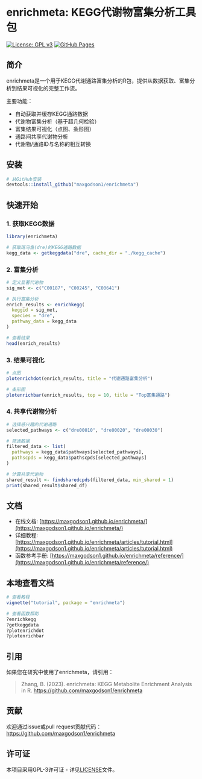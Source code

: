 # enrichmeta: KEGG代谢物富集分析工具包

[![License: GPL v3](https://img.shields.io/badge/License-GPLv3-blue.svg)](https://www.gnu.org/licenses/gpl-3.0)
[![GitHub Pages](https://img.shields.io/badge/docs-online-blue)](https://maxgodson1.github.io/enrichmeta/)

## 简介

enrichmeta是一个用于KEGG代谢通路富集分析的R包，提供从数据获取、富集分析到结果可视化的完整工作流。

主要功能：
- 自动获取并缓存KEGG通路数据
- 代谢物富集分析（基于超几何检验）
- 富集结果可视化（点图、条形图）
- 通路间共享代谢物分析
- 代谢物/通路ID与名称的相互转换

## 安装

```r
# 从GitHub安装
devtools::install_github("maxgodson1/enrichmeta")
```

## 快速开始

### 1. 获取KEGG数据

```r
library(enrichmeta)

# 获取斑马鱼(dre)的KEGG通路数据
kegg_data <- getkeggdata("dre", cache_dir = "./kegg_cache")
```

### 2. 富集分析

```r
# 定义显著代谢物
sig_met <- c("C00187", "C00245", "C00641")

# 执行富集分析
enrich_results <- enrichkegg(
  keggid = sig_met,
  species = "dre",
  pathway_data = kegg_data
)

# 查看结果
head(enrich_results)
```

### 3. 结果可视化

```r
# 点图
plotenrichdot(enrich_results, title = "代谢通路富集分析")

# 条形图
plotenrichbar(enrich_results, top = 10, title = "Top富集通路")
```

### 4. 共享代谢物分析

```r
# 选择感兴趣的代谢通路
selected_pathways <- c("dre00010", "dre00020", "dre00030")

# 筛选数据
filtered_data <- list(
  pathways = kegg_data$pathways[selected_pathways],
  pathscpds = kegg_data$pathscpds[selected_pathways]
)

# 计算共享代谢物
shared_result <- findsharedcpds(filtered_data, min_shared = 1)
print(shared_result$shared_df)
```

## 文档

- 在线文档: [https://maxgodson1.github.io/enrichmeta/](https://maxgodson1.github.io/enrichmeta/)
- 详细教程: [https://maxgodson1.github.io/enrichmeta/articles/tutorial.html](https://maxgodson1.github.io/enrichmeta/articles/tutorial.html)
- 函数参考手册: [https://maxgodson1.github.io/enrichmeta/reference/](https://maxgodson1.github.io/enrichmeta/reference/)

## 本地查看文档

```r
# 查看教程
vignette("tutorial", package = "enrichmeta")

# 查看函数帮助
?enrichkegg
?getkeggdata
?plotenrichdot
?plotenrichbar
```

## 引用

如果您在研究中使用了enrichmeta，请引用：

> Zhang, B. (2023). enrichmeta: KEGG Metabolite Enrichment Analysis in R. https://github.com/maxgodson1/enrichmeta

## 贡献

欢迎通过issue或pull request贡献代码：
https://github.com/maxgodson1/enrichmeta

## 许可证

本项目采用GPL-3许可证 - 详见[LICENSE](https://github.com/maxgodson1/enrichmeta/blob/master/LICENSE)文件。
